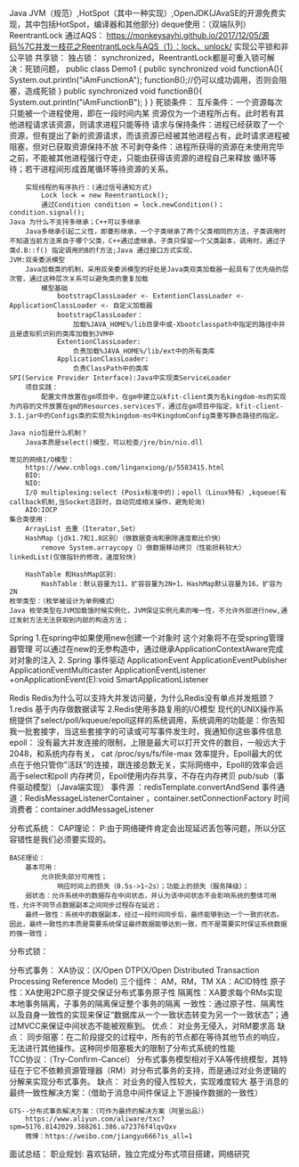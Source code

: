 Java
	JVM（规范）,HotSpot（其中一种实现）,OpenJDK(JAvaSE的开源免费实现，其中包括HotSpot，编译器和其他部分)
	deque使用：（双端队列）
	ReentrantLock
		通过AQS：	https://monkeysayhi.github.io/2017/12/05/源码%7C并发一枝花之ReentrantLock与AQS（1）：lock、unlock/
			实现公平锁和非公平锁
		共享锁：
		独占锁：
		synchronized，ReentrantLock都是可重入锁可解决：死锁问题，
			public class Demo1 {
			    public synchronized void functionA(){
			        System.out.println("iAmFunctionA");
			        functionB();//仍可以成功调用，否则会阻塞，造成死锁
			    }
			    public synchronized void functionB(){
			        System.out.println("iAmFunctionB");
			    }
			}
			死锁条件：
				互斥条件：一个资源每次只能被一个进程使用，即在一段时间内某 资源仅为一个进程所占有。此时若有其他进程请求该资源，则请求进程只能等待
				请求与保持条件：进程已经获取了一个资源，但有提出了新的资源请求，而该资源已经被其他进程占有，此时请求进程被阻塞，但对已获取资源保持不放
				不可剥夺条件：进程所获得的资源在未使用完毕之前，不能被其他进程强行夺走，只能由获得该资源的进程自己来释放
				循环等待；若干进程间形成首尾循环等待资源的关系。


		实现线程的有序执行：(通过信号通知方式)
			Lock lock = new ReentrantLock();
			通过Condition condition = lock.newCondition()；condition.signal();
	Java 为什么不支持多继承；C++可以多继承
		Java多继承引起二义性，即菱形继承，一个子类继承了两个父类相同的方法，子类调用时不知道当前方法来自于哪个父类，C++通过虚继承，子类只保留一个父类副本，调用时，通过子类d.B::f() 指定调用的B的f方法;Java 通过接口方式实现，
	JVM:双亲委派模型
		Java加载类的机制，采用双亲委派模型的好处是Java类双类加载器一起具有了优先级的层次管，通过这种层次关系可以避免类的重复加载
			模型基础
				bootstrapClassLoader <- ExtentionClassLoader <- ApplicationClassLoader <- 自定义加载器
				bootstrapClassLoader：
					加载%JAVA_HOME%/lib目录中或-Xbootclasspath中指定的路径中并且是虚拟机识别的类库加载到JVM中
				ExtentionClassLoader:
					负责加载%JAVA_HOME%/lib/ext中的所有类库
				ApplicationClassLoader:
					负责ClassPath中的类库
	SPI(Service Provider Interface):Java中实现类ServiceLoader
		项目实践：
			配置文件放置在gm项目中，在gm中建立以kfit-client类为名kingdom-ms的实现为内容的文件放置在gm的Resources.services下，通过在gm项目中指定，kfit-client-3.1.jar中的Configs类的实现为kingdom-ms中KingdomConfig类重写静态路径的指定。

	Java nio包是什么机制？
		Java本质是select()模型，可以检查/jre/bin/nio.dll

	常见的网络I/O模型：
		https://www.cnblogs.com/linganxiong/p/5583415.html
		BIO:
		NIO:
		I/O multiplexing:select (Posix标准中的)；epoll（Linux特有）,kqueue(有callback机制,当Socket活跃时，自动完成相关操作，避免轮询) 
		AIO:IOCP
	集合类使用：	
		ArrayList 去重（Iterator,Set）
		HashMap（jdk1.7和1.8区别）（做数据查询和删除速度都比价快）
			remove System.arraycopy（）做数据移动拷贝（性能损耗较大）linkedList(仅做指针的修改，速度较快)

		HashTable 和HashMap区别:
			HashTable：默认容量为11，扩容容量为2N+1，HashMap默认容量为16，扩容为2N
	枚举类型：（枚举被设计为单例模式）
	Java 枚举类型在JVM加载饿时候实例化，JVM保证实例元素的唯一性，不允许外部进行new,通过发射方法无法获取到内部的构造方法；


Spring
	1.在spring中如果使用new创建一个对象时 这个对象将不在受spring管理器管理
		可以通过在new的无参构造中，通过继承ApplicationContextAware完成对对象的注入
	2.	Spring 事件驱动
		ApplicationEvent
		ApplicationEventPublisher
		ApplicationEventMulticaster
		ApplicationEventListener
			+onApplicationEvent(E):void
			SmartApplicationListener

Redis
	Redis为什么可以支持大并发访问量，为什么Redis没有单点并发瓶颈？
		1.redis 基于内存做数据读写
		2.Redis使用多路复用的I/O模型
		现代的UNIX操作系统提供了select/poll/kqueue/epoll这样的系统调用，系统调用的功能是：你告知我一批套接字，当这些套接字的可读或可写事件发生时，我通知你这些事件信息
		epoll：
			没有最大并发连接的限制，上限是最大可以打开文件的数目，一般远大于2048，和系统内存有关， cat /proc/sys/fs/file-max
			效率提升，Epoll最大的优点在于他只管你”活跃“的连接，跟连接总数无关，实际网络中，Epoll的效率会远高于select和poll
			内存拷贝，Epoll使用内存共享，不存在内存拷贝
	pub/sub（事件驱动模型）（Java端实现）
		事件源 ：redisTemplate.convertAndSend
		事件通道：RedisMessageListenerContainer ，container.setConnectionFactory
		时间消费者：container.addMessageListener

分布式系统：
	CAP理论：
		P:由于网络硬件肯定会出现延迟丢包等问题，所以分区容错性是我们必须要实现的。

	BASE理论：
		基本可用：
			允许损失部分可用性；
				响应时间上的损失（0.5s->1~2s）；功能上的损失（服务降级）；
		弱状态：允许系统中的数据存在中间状态，并认为该中间状态不会影响系统的整体可用性，允许不同节点数据副本之间同步过程存在延迟；
		最终一致性：系统中的数据副本，经过一段时间同步后，最终能够到达一个一致的状态。因此，最终一致性的本质是需要系统保证最终数据能够达到一致，而不是需要实时保证系统数据的强一致性；
分布式锁：
	
分布式事务：
	XA协议：(X/Open DTP(X/Open Distributed Transaction Processing Reference Model)
		三个组件： AM，RM，TM
		XA：ACID特性
			原子性：XA使用2PC原子提交保证分布式事务原子性
			隔离性：XA要求每个RMs实现本地事务隔离，子事务的隔离保证整个事务的隔离
			一致性：通过原子性、隔离性以及自身一致性的实现来保证“数据库从一个一致状态转变为另一个一致状态”；通过MVCC来保证中间状态不能被观察到。
		优点：
			对业务无侵入，对RM要求高
		缺点：
			同步阻塞：在二阶段提交的过程中，所有的节点都在等待其他节点的响应，无法进行其他操作。这种同步阻塞极大的限制了分布式系统的性能	
	TCC协议：（Try-Confirm-Cancel）
		分布式事务模型相对于XA等传统模型，其特征在于它不依赖资源管理器（RM）对分布式事务的支持，而是通过对业务逻辑的分解来实现分布式事务。
		缺点：
			对业务的侵入性较大，实现难度较大
	基于消息的最终一致性解决方案：（借助于消息中间件保证上下游操作数据的一致性）

	GTS--分布式事务解决方案：（可作为最终的解决方案（阿里出品））
		https://www.aliyun.com/aliware/txc?spm=5176.8142029.388261.386.a72376f4lqvQxv
		微博：https://weibo.com/jiangyu666?is_all=1

面试总结：
	职业规划:
		喜欢钻研，独立完成分布式项目搭建，网络研究
